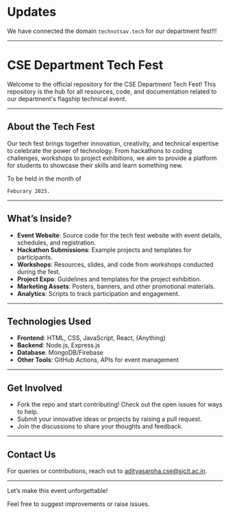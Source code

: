 # Updates
We have connected the domain `technotsav.tech` for our department fest!!!

---

# CSE Department Tech Fest 

Welcome to the official repository for the CSE Department Tech Fest! This repository is the hub for all resources, code, and documentation related to our department's flagship technical event. 

---

## About the Tech Fest

Our tech fest brings together innovation, creativity, and technical expertise to celebrate the power of technology. From hackathons to coding challenges, workshops to project exhibitions, we aim to provide a platform for students to showcase their skills and learn something new.

To be held in the month of 
```
Feburary 2025.
```
---

## What’s Inside?

- **Event Website**: Source code for the tech fest website with event details, schedules, and registration.
- **Hackathon Submissions**: Example projects and templates for participants.
- **Workshops**: Resources, slides, and code from workshops conducted during the fest.
- **Project Expo**: Guidelines and templates for the project exhibition.
- **Marketing Assets**: Posters, banners, and other promotional materials.
- **Analytics**: Scripts to track participation and engagement.

---

## Technologies Used

- **Frontend**: HTML, CSS, JavaScript, React, (Anything)
- **Backend**: Node.js, Express.js
- **Database**: MongoDB/Firebase
- **Other Tools**: GitHub Actions, APIs for event management

---

## Get Involved

- Fork the repo and start contributing! Check out the open issues for ways to help.
- Submit your innovative ideas or projects by raising a pull request.
- Join the discussions to share your thoughts and feedback.

---

## Contact Us

For queries or contributions, reach out to [adityasaroha.cse@sjcit.ac.in](mailto:adityasaroha.cse@sjcit.ac.in).

---

Let’s make this event unforgettable!  

Feel free to suggest improvements or raise issues. 
